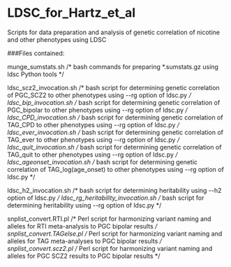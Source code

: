 # LDSC_for_Hartz_et_al
Scripts for data preparation and analysis of genetic correlation of nicotine and other phenotypes using LDSC

###Files contained:

munge_sumstats.sh   /* bash commands for preparing *.sumstats.gz using ldsc Python tools */

ldsc_scz2_invocation.sh   /* bash script for determining genetic correlation of PGC_SCZ2 to other phenotypes using --rg option of ldsc.py */
ldsc_bip_invocation.sh   /* bash script for determining genetic correlation of PGC_bipolar to other phenotypes using --rg option of ldsc.py */
ldsc_CPD_invocation.sh   /* bash script for determining genetic correlation of TAG_CPD to other phenotypes using --rg option of ldsc.py */
ldsc_ever_invocation.sh   /* bash script for determining genetic correlation of TAG_ever to other phenotypes using --rg option of ldsc.py */
ldsc_quit_invocation.sh   /* bash script for determining genetic correlation of TAG_quit to other phenotypes using --rg option of ldsc.py */
ldsc_ageonset_invocation.sh   /* bash script for determining genetic correlation of TAG_log(age_onset) to other phenotypes using --rg option of ldsc.py */


ldsc_h2_invocation.sh   /* bash script for determining heritability using --h2 option of ldsc.py */
ldsc_rg_heritability_invocation.sh   /* bash script for determining heritability using --rg option of ldsc.py */


snplist_convert.RTI.pl   /* Perl script for harmonizing variant naming and alleles for RTI meta-analysis to PGC bipolar results */
snplist_convert.TAGelse.pl   /* Perl script for harmonizing variant naming and alleles for TAG meta-analyses to PGC bipolar results */
snplist_convert.scz2.pl   /* Perl script for harmonizing variant naming and alleles for PGC SCZ2 results to PGC bipolar results */

